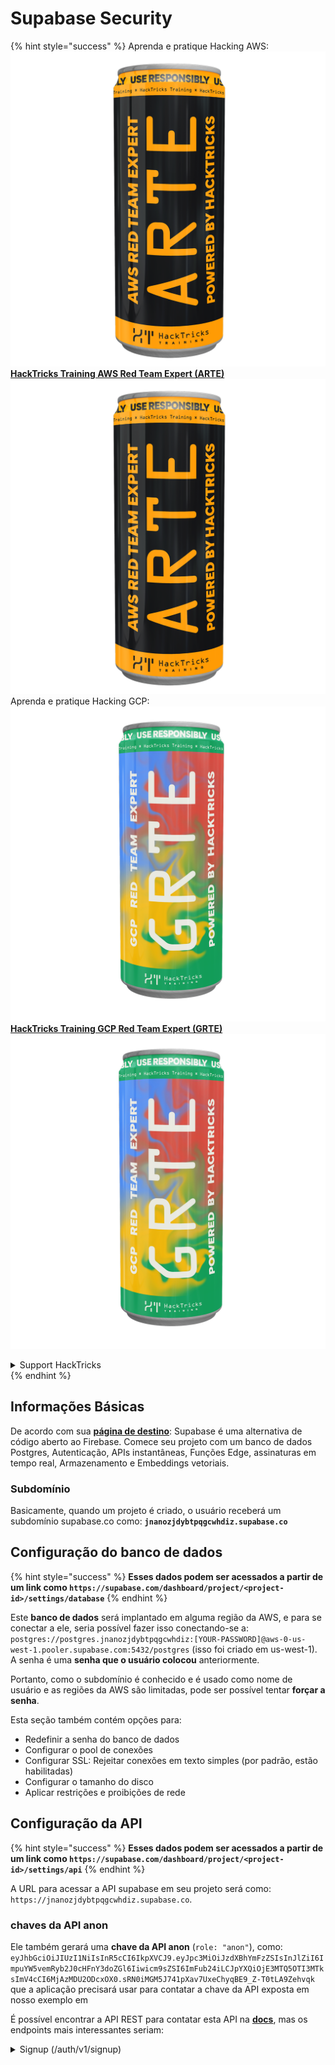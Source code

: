 # Supabase Security

{% hint style="success" %}
Aprenda e pratique Hacking AWS:<img src="../.gitbook/assets/image (1) (1) (1) (1).png" alt="" data-size="line">[**HackTricks Training AWS Red Team Expert (ARTE)**](https://training.hacktricks.xyz/courses/arte)<img src="../.gitbook/assets/image (1) (1) (1) (1).png" alt="" data-size="line">\
Aprenda e pratique Hacking GCP: <img src="../.gitbook/assets/image (2) (1).png" alt="" data-size="line">[**HackTricks Training GCP Red Team Expert (GRTE)**<img src="../.gitbook/assets/image (2) (1).png" alt="" data-size="line">](https://training.hacktricks.xyz/courses/grte)

<details>

<summary>Support HackTricks</summary>

* Confira os [**planos de assinatura**](https://github.com/sponsors/carlospolop)!
* **Junte-se ao** 💬 [**grupo do Discord**](https://discord.gg/hRep4RUj7f) ou ao [**grupo do telegram**](https://t.me/peass) ou **siga**-nos no **Twitter** 🐦 [**@hacktricks\_live**](https://twitter.com/hacktricks_live)**.**
* **Compartilhe truques de hacking enviando PRs para os repositórios do** [**HackTricks**](https://github.com/carlospolop/hacktricks) e [**HackTricks Cloud**](https://github.com/carlospolop/hacktricks-cloud).

</details>
{% endhint %}

## Informações Básicas

De acordo com sua [**página de destino**](https://supabase.com/): Supabase é uma alternativa de código aberto ao Firebase. Comece seu projeto com um banco de dados Postgres, Autenticação, APIs instantâneas, Funções Edge, assinaturas em tempo real, Armazenamento e Embeddings vetoriais.

### Subdomínio

Basicamente, quando um projeto é criado, o usuário receberá um subdomínio supabase.co como: **`jnanozjdybtpqgcwhdiz.supabase.co`**

## **Configuração do banco de dados**

{% hint style="success" %}
**Esses dados podem ser acessados a partir de um link como `https://supabase.com/dashboard/project/<project-id>/settings/database`**
{% endhint %}

Este **banco de dados** será implantado em alguma região da AWS, e para se conectar a ele, seria possível fazer isso conectando-se a: `postgres://postgres.jnanozjdybtpqgcwhdiz:[YOUR-PASSWORD]@aws-0-us-west-1.pooler.supabase.com:5432/postgres` (isso foi criado em us-west-1).\
A senha é uma **senha que o usuário colocou** anteriormente.

Portanto, como o subdomínio é conhecido e é usado como nome de usuário e as regiões da AWS são limitadas, pode ser possível tentar **forçar a senha**.

Esta seção também contém opções para:

* Redefinir a senha do banco de dados
* Configurar o pool de conexões
* Configurar SSL: Rejeitar conexões em texto simples (por padrão, estão habilitadas)
* Configurar o tamanho do disco
* Aplicar restrições e proibições de rede

## Configuração da API

{% hint style="success" %}
**Esses dados podem ser acessados a partir de um link como `https://supabase.com/dashboard/project/<project-id>/settings/api`**
{% endhint %}

A URL para acessar a API supabase em seu projeto será como: `https://jnanozjdybtpqgcwhdiz.supabase.co`.

### chaves da API anon

Ele também gerará uma **chave da API anon** (`role: "anon"`), como: `eyJhbGciOiJIUzI1NiIsInR5cCI6IkpXVCJ9.eyJpc3MiOiJzdXBhYmFzZSIsInJlZiI6ImpuYW5vemRyb2J0cHFnY3doZGl6Iiwicm9sZSI6ImFub24iLCJpYXQiOjE3MTQ5OTI3MTksImV4cCI6MjAzMDU2ODcxOX0.sRN0iMGM5J741pXav7UxeChyqBE9_Z-T0tLA9Zehvqk` que a aplicação precisará usar para contatar a chave da API exposta em nosso exemplo em

É possível encontrar a API REST para contatar esta API na [**docs**](https://supabase.com/docs/reference/self-hosting-auth/returns-the-configuration-settings-for-the-gotrue-server), mas os endpoints mais interessantes seriam:

<details>

<summary>Signup (/auth/v1/signup)</summary>
```
POST /auth/v1/signup HTTP/2
Host: id.io.net
Content-Length: 90
X-Client-Info: supabase-js-web/2.39.2
Sec-Ch-Ua: "Not-A.Brand";v="99", "Chromium";v="124"
Sec-Ch-Ua-Mobile: ?0
Authorization: Bearer eyJhbGciOiJIUzI1NiIsInR5cCI6IkpXVCJ9.eyJpc3MiOiJzdXBhYmFzZSIsInJlZiI6ImpuYW5vemRyb2J0cHFnY3doZGl6Iiwicm9sZSI6ImFub24iLCJpYXQiOjE3MTQ5OTI3MTksImV4cCI6MjAzMDU2ODcxOX0.sRN0iMGM5J741pXav7UxeChyqBE9_Z-T0tLA9Zehvqk
User-Agent: Mozilla/5.0 (Windows NT 10.0; Win64; x64) AppleWebKit/537.36 (KHTML, like Gecko) Chrome/124.0.6367.60 Safari/537.36
Content-Type: application/json;charset=UTF-8
Apikey: eyJhbGciOiJIUzI1NiIsInR5cCI6IkpXVCJ9.eyJpc3MiOiJzdXBhYmFzZSIsInJlZiI6ImpuYW5vemRyb2J0cHFnY3doZGl6Iiwicm9sZSI6ImFub24iLCJpYXQiOjE3MTQ5OTI3MTksImV4cCI6MjAzMDU2ODcxOX0.sRN0iMGM5J741pXav7UxeChyqBE9_Z-T0tLA9Zehvqk
Sec-Ch-Ua-Platform: "macOS"
Accept: */*
Origin: https://cloud.io.net
Sec-Fetch-Site: same-site
Sec-Fetch-Mode: cors
Sec-Fetch-Dest: empty
Referer: https://cloud.io.net/
Accept-Encoding: gzip, deflate, br
Accept-Language: en-GB,en-US;q=0.9,en;q=0.8
Priority: u=1, i

{"email":"test@exmaple.com","password":"SomeCOmplexPwd239."}
```
</details>

<details>

<summary>Login (/auth/v1/token?grant_type=password)</summary>
```
POST /auth/v1/token?grant_type=password HTTP/2
Host: hypzbtgspjkludjcnjxl.supabase.co
Content-Length: 80
X-Client-Info: supabase-js-web/2.39.2
Sec-Ch-Ua: "Not-A.Brand";v="99", "Chromium";v="124"
Sec-Ch-Ua-Mobile: ?0
Authorization: Bearer eyJhbGciOiJIUzI1NiIsInR5cCI6IkpXVCJ9.eyJpc3MiOiJzdXBhYmFzZSIsInJlZiI6ImpuYW5vemRyb2J0cHFnY3doZGl6Iiwicm9sZSI6ImFub24iLCJpYXQiOjE3MTQ5OTI3MTksImV4cCI6MjAzMDU2ODcxOX0.sRN0iMGM5J741pXav7UxeChyqBE9_Z-T0tLA9Zehvqk
User-Agent: Mozilla/5.0 (Windows NT 10.0; Win64; x64) AppleWebKit/537.36 (KHTML, like Gecko) Chrome/124.0.6367.60 Safari/537.36
Content-Type: application/json;charset=UTF-8
Apikey: eyJhbGciOiJIUzI1NiIsInR5cCI6IkpXVCJ9.eyJpc3MiOiJzdXBhYmFzZSIsInJlZiI6ImpuYW5vemRyb2J0cHFnY3doZGl6Iiwicm9sZSI6ImFub24iLCJpYXQiOjE3MTQ5OTI3MTksImV4cCI6MjAzMDU2ODcxOX0.sRN0iMGM5J741pXav7UxeChyqBE9_Z-T0tLA9Zehvqk
Sec-Ch-Ua-Platform: "macOS"
Accept: */*
Origin: https://cloud.io.net
Sec-Fetch-Site: same-site
Sec-Fetch-Mode: cors
Sec-Fetch-Dest: empty
Referer: https://cloud.io.net/
Accept-Encoding: gzip, deflate, br
Accept-Language: en-GB,en-US;q=0.9,en;q=0.8
Priority: u=1, i

{"email":"test@exmaple.com","password":"SomeCOmplexPwd239."}
```
</details>

Então, sempre que você descobrir um cliente usando supabase com o subdomínio que lhe foi concedido (é possível que um subdomínio da empresa tenha um CNAME sobre seu subdomínio supabase), você pode tentar **criar uma nova conta na plataforma usando a API supabase**.

### chaves de api secret / service\_role

Uma chave de API secreta também será gerada com **`role: "service_role"`**. Esta chave de API deve ser secreta porque será capaz de contornar **Row Level Security**.

A chave de API se parece com isso: `eyJhbGciOiJIUzI1NiIsInR5cCI6IkpXVCJ9.eyJpc3MiOiJzdXBhYmFzZSIsInJlZiI6ImpuYW5vemRyb2J0cHFnY3doZGl6Iiwicm9sZSI6InNlcnZpY2Vfcm9sZSIsImlhdCI6MTcxNDk5MjcxOSwiZXhwIjoyMDMwNTY4NzE5fQ.0a8fHGp3N_GiPq0y0dwfs06ywd-zhTwsm486Tha7354`

### JWT Secret

Um **JWT Secret** também será gerado para que a aplicação possa **criar e assinar tokens JWT personalizados**.

## Autenticação

### Inscrições

{% hint style="success" %}
Por **padrão**, o supabase permitirá que **novos usuários criem contas** em seu projeto usando os endpoints de API mencionados anteriormente.
{% endhint %}

No entanto, essas novas contas, por padrão, **precisarão validar seu endereço de e-mail** para poder fazer login na conta. É possível habilitar **"Permitir logins anônimos"** para permitir que as pessoas façam login sem verificar seu endereço de e-mail. Isso pode conceder acesso a **dados inesperados** (eles recebem os papéis `public` e `authenticated`).\
Isso é uma ideia muito ruim porque o supabase cobra por usuário ativo, então as pessoas poderiam criar usuários e fazer login e o supabase cobrará por esses:

<figure><img src="../.gitbook/assets/image (1) (1) (1) (1) (1) (1).png" alt=""><figcaption></figcaption></figure>

### Senhas e sessões

É possível indicar o comprimento mínimo da senha (por padrão), requisitos (nenhum por padrão) e proibir o uso de senhas vazadas.\
É recomendado **melhorar os requisitos, pois os padrões são fracos**.

* Sessões de Usuário: É possível configurar como as sessões de usuário funcionam (timeouts, 1 sessão por usuário...)
* Proteção contra Bots e Abusos: É possível habilitar Captcha.

### Configurações SMTP

É possível definir um SMTP para enviar e-mails.

### Configurações Avançadas

* Definir tempo de expiração para tokens de acesso (3600 por padrão)
* Definir para detectar e revogar tokens de atualização potencialmente comprometidos e timeout
* MFA: Indicar quantos fatores MFA podem ser registrados de uma vez por usuário (10 por padrão)
* Máximo de Conexões Diretas ao Banco de Dados: Número máximo de conexões usadas para autenticação (10 por padrão)
* Duração Máxima da Solicitação: Tempo máximo permitido para uma solicitação de autenticação durar (10s por padrão)

## Armazenamento

{% hint style="success" %}
O Supabase permite **armazenar arquivos** e torná-los acessíveis por meio de uma URL (usa buckets S3).
{% endhint %}

* Definir o limite de tamanho do arquivo de upload (o padrão é 50MB)
* A conexão S3 é dada com uma URL como: `https://jnanozjdybtpqgcwhdiz.supabase.co/storage/v1/s3`
* É possível **solicitar uma chave de acesso S3** que é formada por um `access key ID` (por exemplo, `a37d96544d82ba90057e0e06131d0a7b`) e uma `secret access key` (por exemplo, `58420818223133077c2cec6712a4f909aec93b4daeedae205aa8e30d5a860628`)

## Funções de Edge

É possível **armazenar segredos** no supabase também, que serão **acessíveis por funções de edge** (podem ser criadas e excluídas pela web, mas não é possível acessar seu valor diretamente).

{% hint style="success" %}
Aprenda e pratique Hacking AWS:<img src="../.gitbook/assets/image (1) (1) (1) (1).png" alt="" data-size="line">[**HackTricks Training AWS Red Team Expert (ARTE)**](https://training.hacktricks.xyz/courses/arte)<img src="../.gitbook/assets/image (1) (1) (1) (1).png" alt="" data-size="line">\
Aprenda e pratique Hacking GCP: <img src="../.gitbook/assets/image (2) (1).png" alt="" data-size="line">[**HackTricks Training GCP Red Team Expert (GRTE)**<img src="../.gitbook/assets/image (2) (1).png" alt="" data-size="line">](https://training.hacktricks.xyz/courses/grte)

<details>

<summary>Support HackTricks</summary>

* Confira os [**planos de assinatura**](https://github.com/sponsors/carlospolop)!
* **Junte-se ao** 💬 [**grupo do Discord**](https://discord.gg/hRep4RUj7f) ou ao [**grupo do telegram**](https://t.me/peass) ou **siga**-nos no **Twitter** 🐦 [**@hacktricks\_live**](https://twitter.com/hacktricks_live)**.**
* **Compartilhe truques de hacking enviando PRs para o** [**HackTricks**](https://github.com/carlospolop/hacktricks) e [**HackTricks Cloud**](https://github.com/carlospolop/hacktricks-cloud) repositórios do github.

</details>
{% endhint %}
